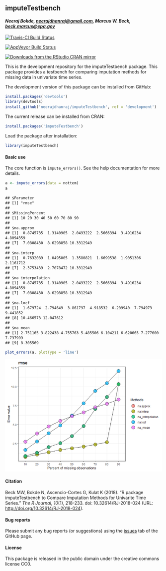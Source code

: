 
## imputeTestbench

#### *Neeraj Bokde, <neerajdhanraj@gmail.com>, Marcus W. Beck, <beck.marcus@epa.gov>*

[![Travis-CI Build
Status](https://travis-ci.org/fawda123/imputeTestbench.svg?branch=master)](https://travis-ci.org/fawda123/imputeTestbench)

[![AppVeyor Build
Status](https://ci.appveyor.com/api/projects/status/github/fawda123/imputeTestbench?branch=master&svg=true)](https://ci.appveyor.com/project/fawda123/imputeTestbench)

[![Downloads from the RStudio CRAN
mirror](http://cranlogs.r-pkg.org/badges/grand-total/imputeTestbench)](https://CRAN.R-project.org/package=imputeTestbench)

This is the development repository for the imputeTestbench package. This
package provides a testbench for comparing imputation methods for
missing data in univariate time series.

The development version of this package can be installed from GitHub:

``` r
install.packages('devtools')
library(devtools)
install_github('neerajdhanraj/imputeTestbench', ref = 'development')
```

The current release can be installed from CRAN:

``` r
install.packages('imputeTestbench')
```

Load the package after installation:

``` r
library(imputeTestbench)
```

#### Basic use

The core function is `impute_errors()`. See the help documentation for
more details.

``` r
a <- impute_errors(data = nottem)
a
```

    ## $Parameter
    ## [1] "rmse"
    ## 
    ## $MissingPercent
    ## [1] 10 20 30 40 50 60 70 80 90
    ## 
    ## $na.approx
    ## [1]  0.8745735  1.3140905  2.0493222  2.5666394  3.4916234  4.8094359
    ## [7]  7.0808430  8.6298858 10.3312949
    ## 
    ## $na.interp
    ## [1]  0.7632089  1.0495005  1.3580821  1.6699538  1.9051306  2.1161712
    ## [7]  2.3753439  2.7078472 10.3312949
    ## 
    ## $na_interpolation
    ## [1]  0.8745735  1.3140905  2.0493222  2.5666394  3.4916234  4.8094359
    ## [7]  7.0808430  8.6298858 10.3312949
    ## 
    ## $na.locf
    ## [1]  1.679724  2.794649  3.861797  4.918532  6.209940  7.794973  9.441852
    ## [8] 10.466573 12.047612
    ## 
    ## $na_mean
    ## [1] 2.751165 3.822438 4.755763 5.485506 6.104211 6.620665 7.277600 7.737999
    ## [9] 8.305569

``` r
plot_errors(a, plotType = 'line')
```

![](README_files/figure-gfm/unnamed-chunk-5-1.png)<!-- -->

#### Citation

Beck MW, Bokde N, Ascencio-Cortes G, Kulat K (2018). “R package
imputeTestbench to Compare Imputation Methods for Univarite Time
Series.” *The R Journal*, *10*(1), 218-233. doi: 10.32614/RJ-2018-024
(URL: <http://doi.org/10.32614/RJ-2018-024>).

#### Bug reports

Please submit any bug reports (or suggestions) using the
[issues](https://github.com/neerajdhanraj/imputeTestbench/issues) tab of
the GitHub page.

#### License

This package is released in the public domain under the creative commons
license CC0.
